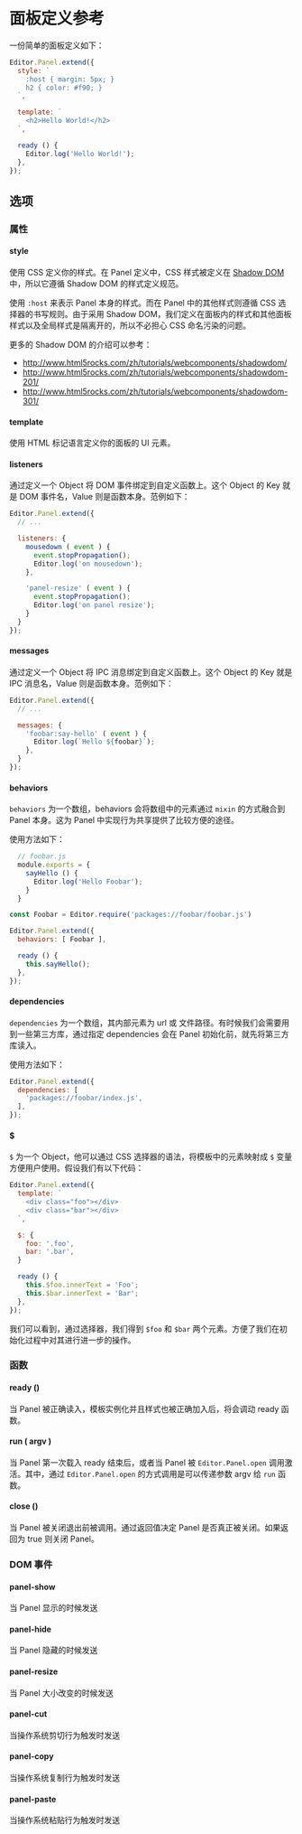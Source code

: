 # 面板定义参考

一份简单的面板定义如下：

```javascript
Editor.Panel.extend({
  style: `
    :host { margin: 5px; }
    h2 { color: #f90; }
  `,

  template: `
    <h2>Hello World!</h2>
  `,

  ready () {
    Editor.log('Hello World!');
  },
});
```

## 选项

### 属性

#### style

使用 CSS 定义你的样式。在 Panel 定义中，CSS 样式被定义在 [Shadow DOM](http://www.html5rocks.com/zh/tutorials/webcomponents/shadowdom/) 中，所以它遵循 Shadow DOM 的样式定义规范。

使用 `:host` 来表示 Panel 本身的样式。而在 Panel 中的其他样式则遵循 CSS 选择器的书写规则。由于采用 Shadow DOM，我们定义在面板内的样式和其他面板样式以及全局样式是隔离开的，所以不必担心 CSS 命名污染的问题。

更多的 Shadow DOM 的介绍可以参考：

- <http://www.html5rocks.com/zh/tutorials/webcomponents/shadowdom/>
- <http://www.html5rocks.com/zh/tutorials/webcomponents/shadowdom-201/>
- <http://www.html5rocks.com/zh/tutorials/webcomponents/shadowdom-301/>

#### template

使用 HTML 标记语言定义你的面板的 UI 元素。

#### listeners

通过定义一个 Object 将 DOM 事件绑定到自定义函数上。这个 Object 的 Key 就是 DOM 事件名，Value 则是函数本身。范例如下：

```javascript
Editor.Panel.extend({
  // ...

  listeners: {
    mousedown ( event ) {
      event.stopPropagation();
      Editor.log('on mousedown');
    },

    'panel-resize' ( event ) {
      event.stopPropagation();
      Editor.log('on panel resize');
    }
  }
});
```

#### messages

通过定义一个 Object 将 IPC 消息绑定到自定义函数上。这个 Object 的 Key 就是 IPC 消息名，Value 则是函数本身。范例如下：

```javascript
Editor.Panel.extend({
  // ...

  messages: {
    'foobar:say-hello' ( event ) {
      Editor.log(`Hello ${foobar}`);
    },
  }
});
```

#### behaviors

`behaviors` 为一个数组，behaviors 会将数组中的元素通过 `mixin` 的方式融合到 Panel 本身。这为 Panel 中实现行为共享提供了比较方便的途径。

使用方法如下：

```javascript
  // foobar.js
  module.exports = {
    sayHello () {
      Editor.log('Hello Foobar');
    }
  }
```

```javascript
const Foobar = Editor.require('packages://foobar/foobar.js')

Editor.Panel.extend({
  behaviors: [ Foobar ],

  ready () {
    this.sayHello();
  },
});
```

#### dependencies

`dependencies` 为一个数组，其内部元素为 url 或 文件路径。有时候我们会需要用到一些第三方库，通过指定 dependencies 会在 Panel 初始化前，就先将第三方库读入。

使用方法如下：

```javascript
Editor.Panel.extend({
  dependencies: [
    'packages://foobar/index.js',
  ],
});
```

#### $

`$` 为一个 Object，他可以通过 CSS 选择器的语法，将模板中的元素映射成 `$` 变量方便用户使用。假设我们有以下代码：

```javascript
Editor.Panel.extend({
  template: `
    <div class="foo"></div>
    <div class="bar"></div>
  `,

  $: {
    foo: '.foo',
    bar: '.bar',
  }

  ready () {
    this.$foo.innerText = 'Foo';
    this.$bar.innerText = 'Bar';
  },
});
```

我们可以看到，通过选择器，我们得到 `$foo` 和 `$bar` 两个元素。方便了我们在初始化过程中对其进行进一步的操作。

### 函数

#### ready ()

当 Panel 被正确读入，模板实例化并且样式也被正确加入后，将会调动 ready 函数。

#### run ( argv )

当 Panel 第一次载入 ready 结束后，或者当 Panel 被 `Editor.Panel.open` 调用激活。其中，通过 `Editor.Panel.open` 的方式调用是可以传递参数 argv 给 `run` 函数。

#### close ()

当 Panel 被关闭退出前被调用。通过返回值决定 Panel 是否真正被关闭。如果返回为 true 则关闭 Panel。

### DOM 事件

#### panel-show

当 Panel 显示的时候发送

#### panel-hide

当 Panel 隐藏的时候发送

#### panel-resize

当 Panel 大小改变的时候发送

#### panel-cut

当操作系统剪切行为触发时发送

#### panel-copy

当操作系统复制行为触发时发送

#### panel-paste

当操作系统粘贴行为触发时发送

